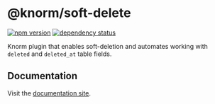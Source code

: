 # @knorm/soft-delete

[![npm version](https://badge.fury.io/js/%40knorm%2Fsoft-delete.svg)](https://badge.fury.io/js/%40knorm%2Fsoft-delete)
[![dependency status](https://david-dm.org/knorm/soft-delete.svg)](https://david-dm.org/knorm/soft-delete)

Knorm plugin that enables soft-deletion and automates working with `deleted` and
`deleted_at` table fields.

## Documentation

Visit the [documentation site](https://knorm.netlify.app).
